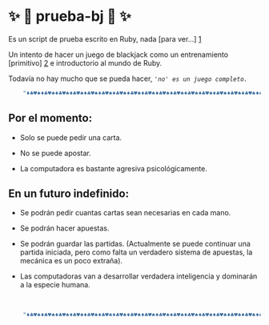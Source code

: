 :sparkles: :shit: prueba-bj :shit: :sparkles:
============================================


Es un script de prueba escrito en Ruby, nada [para ver...] [1]

Un intento de hacer un juego de blackjack como un entrenamiento [primitivo] [2] e introductorio al mundo de Ruby.

Todavía no hay mucho que se pueda hacer, *`'no' es un juego completo.`*

```ruby
    "♦♣♥♠♦♣♥♠♦♣♥♠♦♣♥♠♦♣♥♠♦♣♥♠♦♣♥♠♦♣♥♠♦♣♥♠♦♣♥♠♦♣♥♠♦♣♥♠♦♣♥♠♦♣♥♠♦♣♥♠♦♣♥♠♦♣♥♠♦♣♥♠♦♣♥♠♦♣♥♠♦♣♥♠♦♣♥♠♦♣♥♠♦♣♥♠♦♣♥♠♦♣♥♠♦♣♥♠"
```
Por el momento: 
---------------

* Solo se puede pedir una carta.
  
* No se puede apostar.
  
* La computadora es bastante agresiva psicológicamente.


En un futuro indefinido:
------------------------

- Se podrán pedir cuantas cartas sean necesarias en cada mano. 
  
- Se podrán hacer apuestas.
  
- Se podrán guardar las partidas. (Actualmente se puede continuar una partida iniciada, pero como falta un verdadero sistema de apuestas, la mecánica es un poco extraña).
  
- Las computadoras van a desarrollar verdadera inteligencia y dominarán a la especie humana.

<br>


```ruby
    "♦♣♥♠♦♣♥♠♦♣♥♠♦♣♥♠♦♣♥♠♦♣♥♠♦♣♥♠♦♣♥♠♦♣♥♠♦♣♥♠♦♣♥♠♦♣♥♠♦♣♥♠♦♣♥♠♦♣♥♠♦♣♥♠♦♣♥♠♦♣♥♠♦♣♥♠♦♣♥♠♦♣♥♠♦♣♥♠♦♣♥♠♦♣♥♠♦♣♥♠♦♣♥♠♦♣♥♠"
```
[1]: http://friorapido.com.ar
[2]: http://friorapido.com.ar/post/29162269318/yo-tener-sentimientos-yo-triste
